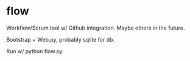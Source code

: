 flow
====

Workflow/Scrum tool w/ Github integration. Maybe others in the future.

Bootstrap + Web.py, probably sqlite for db.

Run w/ python flow.py